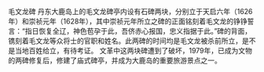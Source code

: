 毛文龙碑
丹东大鹿岛上的毛文龙碑亭内设有石碑两块，分别立于天启六年（1626年）和崇祯元年（1628年），其中崇祯元年所立之碑的正面铭刻着毛文龙的铮铮誓言：“指日恢复全辽，神色苞孕于此，吾侪赤心报国，忠义指据于此。”碑的背面，镌刻着毛文龙等众将士的官职和姓名。此两碑的时间均是毛文龙被杀前所立，是不是当地百姓给立，有待考证。
文革中这两块碑遭到了破坏，1979年，已成为文物的两碑修复后，修建了庙式碑亭，并成为大鹿岛的重要旅游景点之一。
